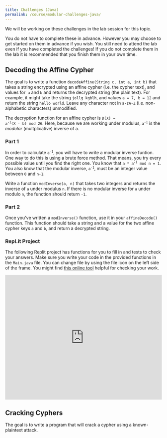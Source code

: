 ```yaml
---
title: Challenges (Java)
permalink: /course/modular-challenges-java/
---
```


We will be working on these challenges in the lab session for this topic.

You do not have to complete these in advance. However you may choose to get started on them in advance if you wish. You still need to attend the lab even if you have completed the challenges! If you do not complete them in the lab it is recommended that you finish them in your own time.

## Decoding the Affine Cypher

The goal is to write a function `decodeAffine(String c, int a, int b)` that takes a string encrypted using an affine cypher (i.e. the cypher text), and values for` a` and `b` and returns the decrypted string (the plain text). For example, it might take the string `jollg kgblh`, and values `a = 7, b = 12` and return the string `hello world`. Leave any character not in `a-zA-Z` (i.e. non-alphabetic characters) unmodified.

The decryption function for an affine cypher is <code>D(X) = a<sup>-1</sup>(X - b) mod 26</code>. Here, because we are working under modulus, <code>a<sup>-1</sup></code> is the _modular_ (multplicative) inverse of a. 

### Part 1

In order to calculate <code>a<sup>-1</sup></code>, you will have to write a modular inverse funtion. One way to do this is using a brute force method. That means, you try every possible value until you find the right one. You know that <code>a * a<sup>-1</sup> mod n = 1</code>. You also know that the modular inverse, <code>a<sup>-1</sup></code>, must be an integer value between `0` and `n-1`.

Write a function `modInverse(a, n)` that takes two integers and returns the inverse of `a` under modulus `n`. If there is no modular inverse for `a` under modulo `n`, the function should return `-1`.

### Part 2

Once you've written a `modInverse()` function, use it in your `affineDecode()` function. This function should take a string and a value for the two affine cypher keys `a` and `b`, and return a decrypted string.

### Repl.it Project

The following Replit project has functions for you to fill in and tests to check your answers. Make sure you write your code in the provided functions in the `Main.java` file. You can change file by using the file icon on the left side of the frame. You might find [this online tool](http://rumkin.com/tools/cipher/affine.php) helpful for checking your work.

<iframe height="400px" width="100%" src="https://repl.it/@davidgundry/ModularArithmeticDecodeAffineJava?lite=true" scrolling="no" frameborder="no" allowtransparency="true" allowfullscreen="true" sandbox="allow-forms allow-pointer-lock allow-popups allow-same-origin allow-scripts allow-modals"></iframe>

## Cracking Cyphers

The goal is to write a program that will crack a cypher using a known-plaintext attack. 